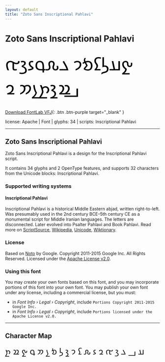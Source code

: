 ```yaml
---
layout: default
title: "Zoto Sans Inscriptional Pahlavi"
---
```


# Zoto Sans Inscriptional Pahlavi

<div contenteditable="true" style="font-family: 'Zoto Sans Inscriptional Pahlavi'; font-size: 4em; color:black; margin: 0.5em 0 0.5em 0; line-height: 1.4em;">
𐭰𐭠𐭫𐭨𐭬𐭩 𐭢𐭧𐭯𐭦𐭣𐭤 𐭡𐭱𐭪𐭲𐭭𐭮 𐭥
</div>

[Download FontLab VFJ](https://downgit.github.io/#/home?url=https://github.com/fontlabcom/getgo-fonts/blob/main/getgo-fonts/apache/zotosans/zotosans-inscriptionalpahlavi.vfj){: .btn .btn-purple target="_blank" }

license: Apache \| Font \| glyphs: 34 \| scripts: Inscriptional Pahlavi

---


## Zoto Sans Inscriptional Pahlavi

Zoto Sans Inscriptional Pahlavi is a design for the Inscriptional Pahlavi script.

It contains 34 glyphs and 2 OpenType features, and supports 32 characters from the Unicode blocks: Inscriptional Pahlavi.


### Supported writing systems


#### Inscriptional Pahlavi

Inscriptional Pahlavi is a historical Middle Eastern abjad, written right-to-left. Was presumably used in the 2nd century BCE–5th century CE as a monumental script for Middle Iranian languages. The letters are disconnected. Later evolved into Psalter Pahlavi and Book Pahlavi. Read more on [ScriptSource](https://scriptsource.org/scr/Phli), [Wikipedia](https://en.wikipedia.org/wiki/ISO_15924:Phli), [Unicode](https://www.unicode.org/versions/Unicode13.0.0/ch10.pdf#G32800), [Wiktionary](https://en.wiktionary.org/wiki/Category:Inscriptional_Pahlavi_script).


### License

Based on [Noto](https://github.com/notofonts) by Google. Copyright 2011-2015 Google Inc. All Rights Reserved. Licensed under the [Apache License v2.0](https://www.apache.org/licenses/LICENSE-2.0.txt).

### Using this font

You may create your own fonts based on this font, and you may incorporate portions of this font into your own font. You may publish your own font under any license, including a commercial license, but you must:

- in _Font Info › Legal › Copyright_, include `Portions Copyright 2011-2015 Google Inc.`
- in _Font Info › Legal › Copyright_, include `Portions licensed under the Apache License v2.0.`


---

## Character Map

<div style="font-family: 'Zoto Sans Inscriptional Pahlavi'; font-size: 2em;">
𐭠 𐭡 𐭢 𐭣 𐭤 𐭥 𐭦 𐭧 𐭨 𐭩 𐭪 𐭫 𐭬 𐭭 𐭮 𐭯 𐭰 𐭱 𐭲
</div>

